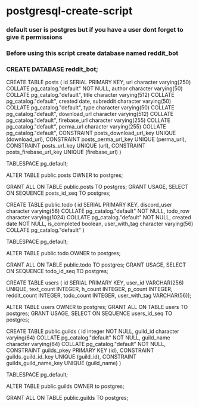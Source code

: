 # postgresql-create-script #
### default user is postgres but if you have a user dont forget to give it permissions
### Before using this script create database named reddit_bot
### CREATE DATABASE reddit_bot;

CREATE TABLE posts ( id SERIAL PRIMARY KEY, url character varying(250) COLLATE pg_catalog."default" NOT NULL, author character varying(50) COLLATE pg_catalog."default", title character varying(512) COLLATE pg_catalog."default", created date, subreddit character varying(50) COLLATE pg_catalog."default", type character varying(50) COLLATE pg_catalog."default", download_url character varying(512) COLLATE pg_catalog."default", firebase_url character varying(255) COLLATE pg_catalog."default", perma_url character varying(255) COLLATE pg_catalog."default", CONSTRAINT posts_download_url_key UNIQUE (download_url), CONSTRAINT posts_perma_url_key UNIQUE (perma_url), CONSTRAINT posts_url_key UNIQUE (url), CONSTRAINT posts_firebase_url_key UNIQUE (firebase_url) )

TABLESPACE pg_default;

ALTER TABLE public.posts OWNER to postgres;

GRANT ALL ON TABLE public.posts TO postgres; GRANT USAGE, SELECT ON SEQUENCE posts_id_seq TO postgres;

CREATE TABLE public.todo ( id SERIAL PRIMARY KEY, discord_user character varying(56) COLLATE pg_catalog."default" NOT NULL, todo_row character varying(1024) COLLATE pg_catalog."default" NOT NULL, created date NOT NULL, is_completed boolean, user_with_tag character varying(56) COLLATE pg_catalog."default" )

TABLESPACE pg_default;

ALTER TABLE public.todo OWNER to postgres;

GRANT ALL ON TABLE public.todo TO postgres; GRANT USAGE, SELECT ON SEQUENCE todo_id_seq TO postgres;

CREATE TABLE users ( id SERIAL PRIMARY KEY, user_id VARCHAR(256) UNIQUE, text_count INTEGER, h_count INTEGER, p_count INTEGER, reddit_count INTEGER, todo_count INTEGER, user_with_tag VARCHAR(56));

ALTER TABLE users OWNER to postgres; GRANT ALL ON TABLE users TO postgres; GRANT USAGE, SELECT ON SEQUENCE users_id_seq TO postgres;

CREATE TABLE public.guilds ( id integer NOT NULL, guild_id character varying(64) COLLATE pg_catalog."default" NOT NULL, guild_name character varying(64) COLLATE pg_catalog."default" NOT NULL, CONSTRAINT guilds_pkey PRIMARY KEY (id), CONSTRAINT guilds_guild_id_key UNIQUE (guild_id), CONSTRAINT guilds_guild_name_key UNIQUE (guild_name) )

TABLESPACE pg_default;

ALTER TABLE public.guilds OWNER to postgres;

GRANT ALL ON TABLE public.guilds TO postgres;
